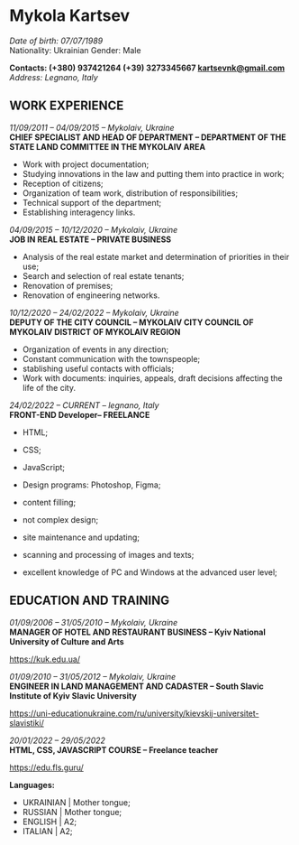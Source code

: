 # Mykola Kartsev
*Date of birth: 07/07/1989*\
Nationality: Ukrainian Gender: Male

**Contacts: (+380) 937421264 (+39) 3273345667 kartsevnk@gmail.com**\
*Address: Legnano, Italy*

## WORK EXPERIENCE
*11/09/2011 – 04/09/2015 – Mykolaiv, Ukraine*\
**СHIEF SPECIALIST AND HEAD OF DEPARTMENT – DEPARTMENT OF THE STATE LAND COMMITTEE IN THE MYKOLAIV AREA**

- Work with project documentation;
- Studying innovations in the law and putting them into practice in work;
- Reception of citizens;
- Organization of team work, distribution of responsibilities;
- Technical support of the department;
- Establishing interagency links.

*04/09/2015 – 10/12/2020 – Mykolaiv, Ukraine*\
**JOB IN REAL ESTATE – PRIVATE BUSINESS**

- Analysis of the real estate market and determination of priorities in their use;
- Search and selection of real estate tenants;
- Renovation of premises;
- Renovation of engineering networks.

*10/12/2020 – 24/02/2022 – Mykolaiv, Ukraine*\
**DEPUTY OF THE CITY COUNCIL – MYKOLAIV CITY COUNCIL OF MYKOLAIV DISTRICT OF MYKOLAIV REGION**

- Organization of events in any direction;
- Constant communication with the townspeople;
- stablishing useful contacts with officials;
- Work with documents: inquiries, appeals, draft decisions affecting the life of the city.

*24/02/2022 – CURRENT – legnano, Italy*\
**FRONT-END Developer– FREELANCE**

- HTML;
- CSS;
- JavaScript;

- Design programs: Photoshop, Figma;
- content filling;
- not complex design;
- site maintenance and updating;
- scanning and processing of images and texts;
- excellent knowledge of PC and Windows at the advanced user level;


## EDUCATION AND TRAINING
*01/09/2006 – 31/05/2010 – Mykolaiv, Ukraine*\
**MANAGER OF HOTEL AND RESTAURANT BUSINESS – Kyiv National University of Culture and Arts**

https://kuk.edu.ua/

*01/09/2010 – 31/05/2012 – Mykolaiv, Ukraine*
**\
ENGINEER IN LAND MANAGEMENT AND CADASTER – South Slavic Institute of Kyiv Slavic University**

https://uni-educationukraine.com/ru/university/kievskij-universitet-slavistiki/

*20/01/2022 – 29/05/2022*\
**HTML, CSS, JAVASCRIPT COURSE – Freelance teacher**

https://edu.fls.guru/

**Languages:**
- UKRAINIAN | Mother tongue;
- RUSSIAN | Mother tongue;
- ENGLISH | A2;
- ITALIAN | A2;
   